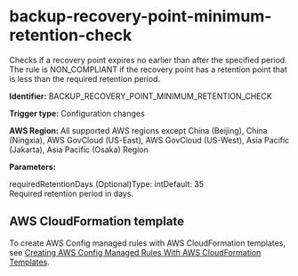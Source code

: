 # backup\-recovery\-point\-minimum\-retention\-check<a name="backup-recovery-point-minimum-retention-check"></a>

Checks if a recovery point expires no earlier than after the specified period\. The rule is NON\_COMPLIANT if the recovery point has a retention point that is less than the required retention period\. 

**Identifier:** BACKUP\_RECOVERY\_POINT\_MINIMUM\_RETENTION\_CHECK

**Trigger type:** Configuration changes

**AWS Region:** All supported AWS regions except China \(Beijing\), China \(Ningxia\), AWS GovCloud \(US\-East\), AWS GovCloud \(US\-West\), Asia Pacific \(Jakarta\), Asia Pacific \(Osaka\) Region

**Parameters:**

requiredRetentionDays \(Optional\)Type: intDefault: 35  
Required retention period in days\.

## AWS CloudFormation template<a name="w85aac12c32c17b9c59c15"></a>

To create AWS Config managed rules with AWS CloudFormation templates, see [Creating AWS Config Managed Rules With AWS CloudFormation Templates](aws-config-managed-rules-cloudformation-templates.md)\.